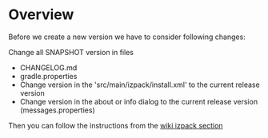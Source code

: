 # Overview

Before we create a new version we have to consider following changes:

Change all SNAPSHOT version in files
* CHANGELOG.md
* gradle.properties
* Change version in the 'src/main/izpack/install.xml' to the current release version
* Change version in the about or info dialog to the current release version (messages.properties)

Then you can follow the instructions from the [wiki izpack section](https://github.com/astrapi69/mystic-crypt-ui/wiki/How-to-create-izpack-installer-with-gradle)
